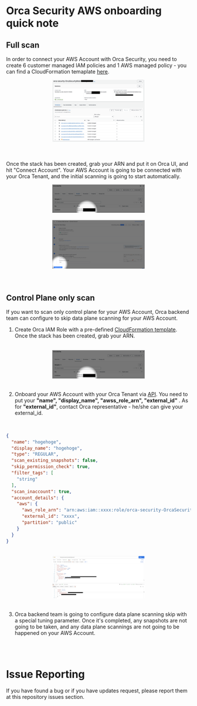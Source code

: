 # Orca Security AWS onboarding quick note
## Full scan
In order to connect your AWS Account with Orca Security, you need to create 6 customer managed IAM policies and 1 AWS managed policy - you can find a CloudFormation temaplate [here](https://github.com/hisashiyamaguchi/note-orca-security-aws-onboarding/blob/main/globalDefaultPolicy.json).
 <br>
 <div align="center">
 <img src="./images/Orca IAM Role.png" width=50%>
 </div>
 <br>
 <br>

 Once the stack has been created, grab your ARN and put it on Orca UI, and hit "Connect Account". Your AWS Account is going to be connected with your Orca Tenant, and the initial scanning is going to start automatically.
 <br>
 <div align="center">
 <img src="./images/ARN.png" width=50%>
 <br>
 <br>
 <img src="./images/Connect.png" width=50%>
 </div>
 <br>
 <br>


## Control Plane only scan
If you want to scan only control plane for your AWS Account, Orca backend team can configure to skip data plane scanning for your AWS Account.

1. Create Orca IAM Role with a pre-defined [CloudFormation template](https://github.com/hisashiyamaguchi/note-orca-security-aws-onboarding/blob/main/globalDefaultPolicy.json). Once the stack has been created, grab your ARN.
 <br>
 <div align="center">
 <img src="./images/ARN.png" width=50%>
 </div>
 <br>

2. Onboard your AWS Account with your Orca Tenant via [API](https://docs.orcasecurity.io/docs/create-cloud-account). You need to put your **"name", "display_name", "awss_role_arn", "external_id"** . As for **"external_id"**, contact Orca representative - he/she can give your external_id.
<br>

```json
{
  "name": "hogehoge",
  "display_name": "hogehoge",
  "type": "REGULAR",
  "scan_existing_snapshots": false,
  "skip_permission_check": true,
  "filter_tags": [
    "string"
  ],
  "scan_inaccount": true,
  "account_details": {
    "aws": {
      "aws_role_arn": "arn:aws:iam::xxxx:role/orca-security-OrcaSecurityRole-xxxx",
      "external_id": "xxxx",
      "partition": "public"
    }
  }
}
```

<br>
<div align="center">
<img src="./images/Postman Sample.png" width=50%>
</div>
<br>

3. Orca backend team is going to configure data plane scanning skip with a special tuning parameter. Once it's completed, any snapshots are not going to be taken, and any data plane scannings are not going to be happened on your AWS Account. 
<br>
<br>


#  Issue Reporting
If you have found a bug or if you have updates request, please report them at this repository issues section.
